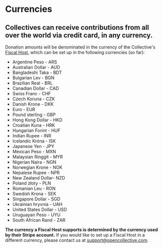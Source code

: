 # Currencies

## Collectives can receive contributions from all over the world via credit card, in any currency.

Donation amounts will be denominated in the currency of the Collective's [Fiscal Host](../fiscal-hosts/fiscal-hosts.md), which can be set up in the following currencies \(so far\):

* Argentine Peso - ARS
* Australian Dollar - AUD
* Bangladeshi Taka - BDT
* Bulgarian Lev - BGN
* Brazilian Real - BRL
* Canadian Dollar - CAD
* Swiss Franc - CHF
* Czech Koruna - CZK
* Danish Krone - DKK
* Euro - EUR
* Pound sterling - GBP
* Hong Kong Dollar - HKD
* Croatian Kuna - HRK
* Hungarian Forint - HUF
* Indian Rupee - INR
* Icelandic Króna - ISK
* Japanese Yen - JPY
* Mexican Peso - MXN
* Malaysian Ringgit - MYR
* Nigerian Naira - NGN
* Norwegian Krone - NOK
* Nepalese Rupee - NPR
* New Zealand Dollar- NZD
* Poland złoty - PLN
* Romanian Leu - RON
* Swedish Krona - SEK
* Singapore Dollar - SGD
* Ukrainian hryvnia - UAH
* United States Dollar - USD
* Uruguayan Peso - UYU
* South African Rand - ZAR

**The currency a Fiscal Host supports is determined by the currency used by their Stripe account.** If you would like to set up a Fiscal Host in a different currency, please contact us at [support@opencollective.com](mailto:support@opencollective.com).

